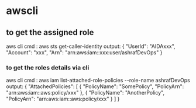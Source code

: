 # awscli
## to get the assigned role 
aws cli cmd : aws sts get-caller-identity
output: 
{
    "UserId": "AIDAxxx",
    "Account": "xxx",
    "Arn": "arn:aws:iam::xxx:user/ashrafDevOps"
}

### to get the roles details via cli
aws cli cmd : aws iam list-attached-role-policies --role-name ashrafDevOps
output:
{
  "AttachedPolicies": [
  {
    "PolicyName": "SomePolicy",
    "PolicyArn": "arn:aws:iam::aws:policy/xxx"
  },
  {
    "PolicyName": "AnotherPolicy",
    "PolicyArn": "arn:aws:iam::aws:policy/xxx"
  } ]
}

